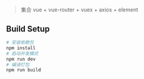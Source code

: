 #

> 集合 vue + vue-router + vuex + axios + element

## Build Setup

``` bash
# 安装依赖包
npm install
# 启动开发模式
npm run dev
# 编译打包
npm run build